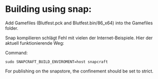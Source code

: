 # Building using snap:
Add Gamefiles (Blutfest.pck and Blutfest.bin/86_x64) into the Gamefiles folder.

Snap kompilieren schlägt Fehl mit vielen der Internet-Beispiele. Hier der aktuell funktionierende Weg:

Command:
```
sudo SNAPCRAFT_BUILD_ENVIROMENT=host snapcraft
```

For publishing on the snapstore, the confinement should be set to strict.
